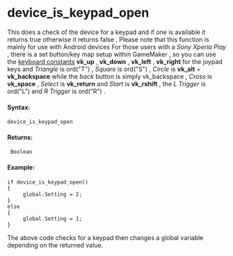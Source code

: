 # device_is_keypad_open

This does a check of the device for a keypad and if one is available it
returns true otherwise it returns false . Please note that this function
is mainly for use with Android devices For those users with a *Sony
Xperia Play* , there is a set button/key map setup within GameMaker , so
you can use the [keyboard
constants](../Keyboard_Input/Keyboard_Input) **vk_up** , **vk_down**
, **vk_left** , **vk_right** for the joypad keys and *Triangle* is
ord("T") , *Square* is ord("S") , *Circle* is **vk_alt** +
**vk_backspace** while the *back* button is simply vk_backspace ,
*Cross* is **vk_space** , *Select* is **vk_return** and *Start* is
**vk_rshift** , the *L Trigger* is ord("L") and *R Trigger* is ord("R")
.

#### Syntax:

``` gml
device_is_keypad_open
```

#### Returns:

``` gml
 Boolean
```

#### Example:

``` gml
if device_is_keypad_open()
{
     global.Setting = 2;
}
else
{
     global.Setting = 1;
}
```

The above code checks for a keypad then changes a global variable
depending on the returned value.
